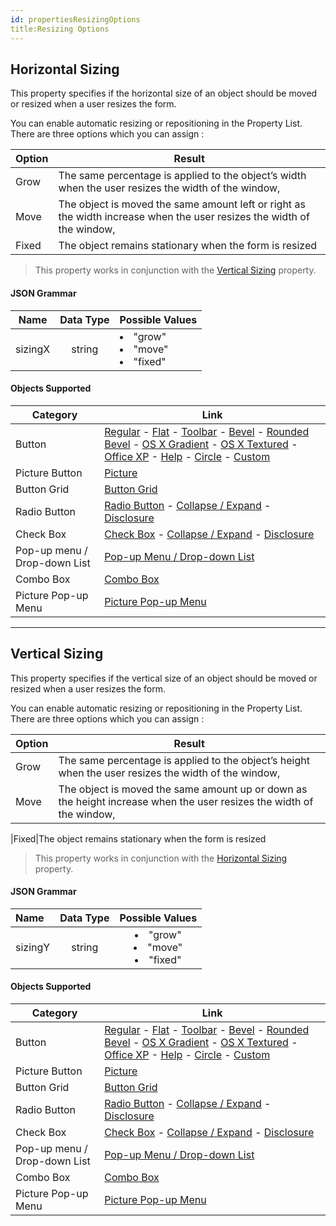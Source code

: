 ```yaml
---
id: propertiesResizingOptions
title:Resizing Options 
---
```


## Horizontal Sizing

This property specifies if the horizontal size of an object should be moved or resized when a user resizes the form.

You can enable automatic resizing or repositioning in the Property List. There are three options which you can assign :

|Option|	Result|
|---|---|
|Grow|The same percentage is applied to the object’s width when the user resizes the width of the window, 
|Move|The object is moved the same amount left or right as the width increase when the user resizes the width of the window, 
|Fixed|The object remains stationary when the form is resized

>This property works in conjunction with the [Vertical Sizing](#vertical-sizing) property.


#### JSON Grammar

|Name|Data Type|Possible Values|
|:---:|:---:|---|
|sizingX|string |<li>"grow"<li>"move"<li>"fixed"|


#### Objects Supported

|Category|Link|
|---|---|
|Button|[Regular](button_overview.md#regular) - [Flat](button_overview.md#regular) - [Toolbar](button_overview.md#toolbar) - [Bevel](button_overview.md#bevel) - [Rounded Bevel](button_overview.md#Rounded-bevel) - [OS X Gradient](button_overview.md#os-x-gradient) - [OS X Textured](button_overview.md#os-x-textured) - [Office XP](button_overview.md#office-XP) - [Help](button_overview.md#help) - [Circle](button_overview.md#circle) - [Custom](button_overview.md#custom) |
|Picture Button|[Picture](pictureButton_overview.md)|
|Button Grid|[Button Grid](buttonGrid_overview.md)|
|Radio Button|[Radio Button](radio_overview.md) - [Collapse / Expand](radio_overview.md#collapse) - [Disclosure](radio_overview.md#disclosure)|
|Check Box|[Check Box](checkBox_overview.md) - [Collapse / Expand](checkBox_overview.md#collapse) - [Disclosure](checkBox_overview.md#disclosure)|
|Pop-up menu / Drop-down List|[Pop-up Menu / Drop-down List](popupMenuDropdownList_overview.md)|
|Combo Box|[Combo Box](comboBox_overview.md)|
|Picture Pop-up Menu|[Picture Pop-up Menu](picturePopupMenu_overview.md)|

<hr>

## Vertical Sizing

This property specifies if the vertical size of an object should be moved or resized when a user resizes the form.

You can enable automatic resizing or repositioning in the Property List. There are three options which you can assign :

|Option|	Result|
|---|---|
|Grow|The same percentage is applied to the object’s height when the user resizes the width of the window, 
|Move|The object is moved the same amount up or down as the height increase when the user resizes the width of the window, 

|Fixed|The object remains stationary when the form is resized

>This property works in conjunction with the [Horizontal Sizing](#horizontal-sizing) property.


#### JSON Grammar

|Name|Data Type|Possible Values|
|:---|:---:|:---:|
|sizingY|string|<li>"grow"<li>"move"<li>"fixed"|


#### Objects Supported

|Category|Link|
|---|---|
|Button|[Regular](button_overview.md#regular) - [Flat](button_overview.md#regular) - [Toolbar](button_overview.md#toolbar) - [Bevel](button_overview.md#bevel) - [Rounded Bevel](button_overview.md#Rounded-bevel) - [OS X Gradient](button_overview.md#os-x-gradient) - [OS X Textured](button_overview.md#os-x-textured) - [Office XP](button_overview.md#office-XP) - [Help](button_overview.md#help) - [Circle](button_overview.md#circle) - [Custom](button_overview.md#custom)|
|Picture Button|[Picture](pictureButton_overview.md)|
|Button Grid|[Button Grid](buttonGrid_overview.md)|
|Radio Button|[Radio Button](radio_overview.md) - [Collapse / Expand](radio_overview.md#collapse) - [Disclosure](radio_overview.md#disclosure)|
|Check Box|[Check Box](checkBox_overview.md) - [Collapse / Expand](checkBox_overview.md#collapse) - [Disclosure](checkBox_overview.md#disclosure)|
|Pop-up menu / Drop-down List|[Pop-up Menu / Drop-down List](popupMenuDropdownList_overview.md)|
|Combo Box|[Combo Box](comboBox_overview.md)|
|Picture Pop-up Menu|[Picture Pop-up Menu](picturePopupMenu_overview.md)|
